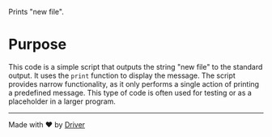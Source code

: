 <!--------------------------------------------------------------------------------->
<!-- IMPORTANT: This file is auto-generated by Driver (https://driver.ai). -------->
<!-- Manual edits may be overwritten on future commits. --------------------------->
<!--------------------------------------------------------------------------------->

Prints "new file".

# Purpose
This code is a simple script that outputs the string "new file" to the standard output. It uses the `print` function to display the message. The script provides narrow functionality, as it only performs a single action of printing a predefined message. This type of code is often used for testing or as a placeholder in a larger program.

---
Made with ❤️ by [Driver](https://www.driver.ai/)